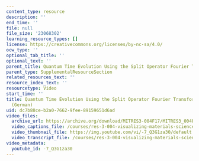 ```yaml
---
content_type: resource
description: ''
end_time: ''
file: null
file_size: '23068302'
learning_resource_types: []
license: https://creativecommons.org/licenses/by-nc-sa/4.0/
ocw_type: ''
optional_tab_title: ''
optional_text: ''
parent_title: Quantum Time Evolution Using the Split Operator Fourier Transform Algorithm
parent_type: SupplementalResourceSection
related_resources_text: ''
resource_index_text: ''
resourcetype: Video
start_time: ''
title: Quantum Time Evolution Using the Split Operator Fourier Transform Algorithm
  (German)
uid: dc7b88ce-b2a0-7662-9fee-89159651d6ad
video_files:
  archive_url: https://archive.org/download/MITRES3-004F17/MITRES3_004F17_2017EPFL_anon2_de_300k.mp4
  video_captions_file: /courses/res-3-004-visualizing-materials-science-fall-2017/2ef8a4d2cb845fceb5fa4ee1061eabbd_-7_Q3G1za30.vtt
  video_thumbnail_file: https://img.youtube.com/vi/-7_Q3G1za30/default.jpg
  video_transcript_file: /courses/res-3-004-visualizing-materials-science-fall-2017/5a14e949065dc1eef27d092db35aa889_-7_Q3G1za30.pdf
video_metadata:
  youtube_id: -7_Q3G1za30
---
```


